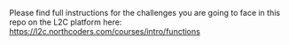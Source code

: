 Please find full instructions for the challenges you are going to face in this repo on the L2C platform here: https://l2c.northcoders.com/courses/intro/functions
